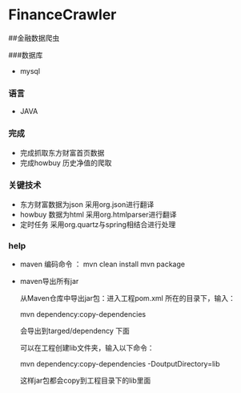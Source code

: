 # FinanceCrawler
##金融数据爬虫

###数据库

*   mysql

### 语言

*   JAVA

### 完成

*  完成抓取东方财富首页数据
*  完成howbuy 历史净值的爬取

### 关键技术

* 东方财富数据为json 采用org.json进行翻译
* howbuy 数据为html  采用org.htmlparser进行翻译
* 定时任务           采用org.quartz与spring相结合进行处理

### help

* maven 编码命令 ：
	mvn clean install
	mvn package

* maven导出所有jar
	
	从Maven仓库中导出jar包：进入工程pom.xml 所在的目录下，输入：

	mvn dependency:copy-dependencies  

	会导出到targed/dependency 下面
 
	可以在工程创建lib文件夹，输入以下命令：

	mvn dependency:copy-dependencies -DoutputDirectory=lib  
 
	这样jar包都会copy到工程目录下的lib里面
 
	



    

    
   
